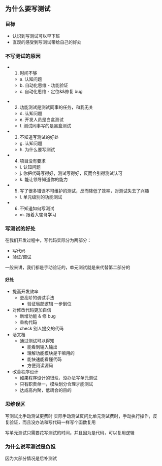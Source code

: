 ## 为什么要写测试

### 目标

- 认识到写测试可以早下班
- 直观的感受到写测试带给自己的好处

### 不写测试的原因

- 1. 时间不够
  - a. 认知问题
  - b. 自动化思维 - 功能验证
  - c. 自动化思维 - 定位&&修复 bug

* 2. 功能测试是测试同事的任务，和我无关
  - d. 认知问题
  - e. 开发人员是白盒测试
  - f. 测试同事写的是黑盒测试
* 3. 不知道写测试的好处
  - g. 认知问题
  - h. 为什么要写测试
* 4. 项目没有要求
  - i. 认知问题
  - j. 你把代码写得好，测试写得好，反而会引得测试认可
  - k. 能让领导知道你的能力
* 5. 写了很多错误不可维护的测试，反而降低了效率，对测试失去了兴趣
  - l. 单元级别的功能测试
* 6. 不知道如何写测试
  - m. 跟着大崔哥学习

### 写测试的好处

在我们开发过程中，写代码实际分为两部分：

- 写代码
- 验证/调试

一般来讲，我们都是手动验证的，单元测试就是来代替第二部分的

#### 好处

- 提高开发效率
  - 更高阶的调试手法
    - 验证局部逻辑 一步到位
- 对修改代码更加自信
  - 新增功能 & 修 bug
  - 重构代码
  - check 别人提交的代码
- 活文档
  - 通过测试可以得知
    - 能看到输入输出
    - 理解功能模块是干嘛用的
    - 能快速能看懂代码
    - 方便阅读源码
- 改善程序设计
  - 如果程序设计的很烂，没办法写单元测试
  - 只有职责单一，模块划分合理才能测试
  - 达成高内聚，低耦合的目的

### 思维误区

写测试比手动测试更费时
实际手动测试反问比单元测试费时，手动执行操作，反复验证，而且没办法和写代码一样写个函数复用

写单元测试只需要花写测试的时间，并且因为是代码，可以复用逻辑

### 为什么说写测试是负担

因为大部分情况是后补测试
